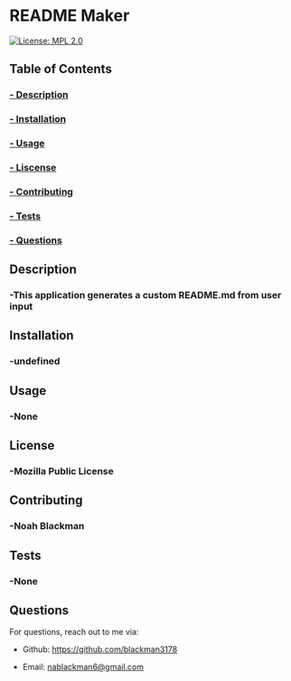 # README Maker
[![License: MPL 2.0](https://img.shields.io/badge/License-MPL%202.0-brightgreen.svg)](https://opensource.org/licenses/MPL-2.0)

## Table of Contents 

### [- Description](##description)

### [- Installation](##installation)

### [- Usage](##usage)

### [- Liscense](##liscense)

### [- Contributing](##contributing)

### [- Tests](##tests)

### [- Questions](##questions)


## Description

### -This application generates a custom README.md from user input


## Installation

### -undefined


## Usage 

### -None


## License 

### -Mozilla Public License


## Contributing

### -Noah Blackman


## Tests

### -None


## Questions

For questions, reach out to me via:

* Github: https://github.com/blackman3178

* Email: nablackman6@gmail.com
